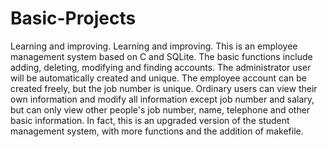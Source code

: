 # Basic-Projects
Learning and improving.
Learning and improving. This is an employee management system based on C and SQLite. The basic functions include adding, deleting, modifying and finding accounts. The administrator user will be automatically created and unique. The employee account can be created freely, but the job number is unique. Ordinary users can view their own information and modify all information except job number and salary, but can only view other people's job number, name, telephone and other basic information. In fact, this is an upgraded version of the student management system, with more functions and the addition of makefile.
